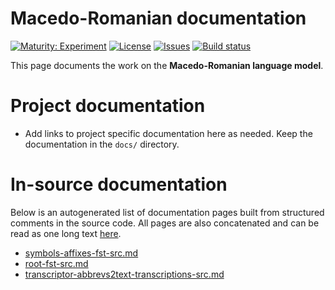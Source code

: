 # Macedo-Romanian documentation

[![Maturity: Experiment](https://img.shields.io/badge/Maturity-Experiment-black.svg)](https://giellalt.github.io/MaturityClassification.html)
[![License](https://img.shields.io/github/license/giellalt/lang-rup)](https://raw.githubusercontent.com/giellalt/lang-rup/main/LICENSE)
[![Issues](https://img.shields.io/github/issues/giellalt/lang-rup)](https://github.com/giellalt/lang-rup/issues)
[![Build status](https://github.com/giellalt/lang-rup/workflows/Speller%20CI+CD/badge.svg)](https://github.com/giellalt/lang-rup/actions)

This page documents the work on the **Macedo-Romanian language model**. 

# Project documentation

* Add links to project specific documentation here as needed. Keep the documentation in the `docs/` directory.

# In-source documentation

Below is an autogenerated list of documentation pages built from structured comments in the source code. All pages are also concatenated and can be read as one long text [here](rup.md).
* [symbols-affixes-fst-src.md](symbols-affixes-fst-src.md)
* [root-fst-src.md](root-fst-src.md)
* [transcriptor-abbrevs2text-transcriptions-src.md](transcriptor-abbrevs2text-transcriptions-src.md)
